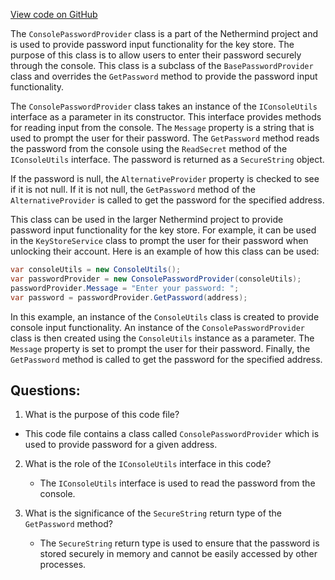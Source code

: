 [View code on GitHub](https://github.com/NethermindEth/nethermind/src/Nethermind/Nethermind.KeyStore/ConsolePasswordProvider.cs)

The `ConsolePasswordProvider` class is a part of the Nethermind project and is used to provide password input functionality for the key store. The purpose of this class is to allow users to enter their password securely through the console. This class is a subclass of the `BasePasswordProvider` class and overrides the `GetPassword` method to provide the password input functionality.

The `ConsolePasswordProvider` class takes an instance of the `IConsoleUtils` interface as a parameter in its constructor. This interface provides methods for reading input from the console. The `Message` property is a string that is used to prompt the user for their password. The `GetPassword` method reads the password from the console using the `ReadSecret` method of the `IConsoleUtils` interface. The password is returned as a `SecureString` object.

If the password is null, the `AlternativeProvider` property is checked to see if it is not null. If it is not null, the `GetPassword` method of the `AlternativeProvider` is called to get the password for the specified address.

This class can be used in the larger Nethermind project to provide password input functionality for the key store. For example, it can be used in the `KeyStoreService` class to prompt the user for their password when unlocking their account. Here is an example of how this class can be used:

```csharp
var consoleUtils = new ConsoleUtils();
var passwordProvider = new ConsolePasswordProvider(consoleUtils);
passwordProvider.Message = "Enter your password: ";
var password = passwordProvider.GetPassword(address);
``` 

In this example, an instance of the `ConsoleUtils` class is created to provide console input functionality. An instance of the `ConsolePasswordProvider` class is then created using the `ConsoleUtils` instance as a parameter. The `Message` property is set to prompt the user for their password. Finally, the `GetPassword` method is called to get the password for the specified address.
## Questions: 
 1. What is the purpose of this code file?
   - This code file contains a class called `ConsolePasswordProvider` which is used to provide password for a given address.

2. What is the role of the `IConsoleUtils` interface in this code?
   - The `IConsoleUtils` interface is used to read the password from the console.

3. What is the significance of the `SecureString` return type of the `GetPassword` method?
   - The `SecureString` return type is used to ensure that the password is stored securely in memory and cannot be easily accessed by other processes.